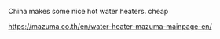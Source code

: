 China makes some nice hot water heaters. cheap

https://mazuma.co.th/en/water-heater-mazuma-mainpage-en/
